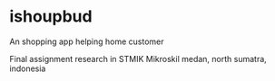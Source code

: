# ishoupbud
An shopping app helping home customer

Final assignment research in STMIK Mikroskil medan, north sumatra, indonesia
